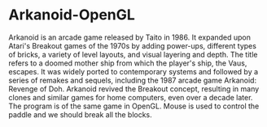 # Arkanoid-OpenGL
Arkanoid is an arcade game released by Taito in 1986. It expanded upon Atari's Breakout games of the 1970s by adding power-ups, different types of bricks, a variety of level layouts, and visual layering and depth. The title refers to a doomed mother ship from which the player's ship, the Vaus, escapes. It was widely ported to contemporary systems and followed by a series of remakes and sequels, including the 1987 arcade game Arkanoid: Revenge of Doh. Arkanoid revived the Breakout concept, resulting in many clones and similar games for home computers, even over a decade later.
The program is of the same game in OpenGL. Mouse is used to control the paddle and we should break all the blocks.
